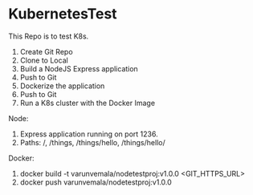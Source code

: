 # KubernetesTest
This Repo is to test K8s.

1. Create Git Repo
2. Clone to Local
3. Build a NodeJS Express application
4. Push to Git
5. Dockerize the application
6. Push to Git
7. Run a K8s cluster with the Docker Image

Node:
1. Express application running on port 1236.
2. Paths: /, /things, /things/hello, /things/hello/<string>

Docker:
1. docker build -t varunvemala/nodetestproj:v1.0.0  <GIT_HTTPS_URL>
2. docker push varunvemala/nodetestproj:v1.0.0
